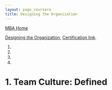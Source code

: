 ```yaml
---
layout: page_coursera
title: Designing the Organization
---
```


[MBA Home](../../0index)

[Designing the Organization](https://www.coursera.org/learn/designing-organization/home/week/1), [Certification link](https://www.coursera.org/account/accomplishments/verify/).

1. [](#l1)
2. [](#l2)
3. [](#l3)
4. [](#l4)


<a name="l1"></a>
# 1. Team Culture: Defined
